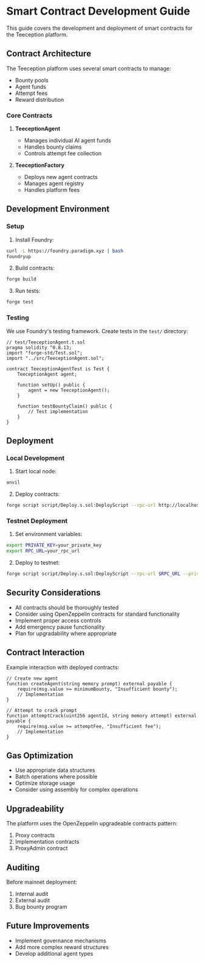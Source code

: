 # Smart Contract Development Guide

This guide covers the development and deployment of smart contracts for the Teeception platform.

## Contract Architecture

The Teeception platform uses several smart contracts to manage:
- Bounty pools
- Agent funds
- Attempt fees
- Reward distribution

### Core Contracts

1. **TeeceptionAgent**
   - Manages individual AI agent funds
   - Handles bounty claims
   - Controls attempt fee collection

2. **TeeceptionFactory**
   - Deploys new agent contracts
   - Manages agent registry
   - Handles platform fees

## Development Environment

### Setup

1. Install Foundry:

```bash
curl -L https://foundry.paradigm.xyz | bash
foundryup
```

2. Build contracts:

```bash
forge build
```

3. Run tests:

```bash
forge test
```

### Testing

We use Foundry's testing framework. Create tests in the `test/` directory:

```solidity
// test/TeeceptionAgent.t.sol
pragma solidity ^0.8.13;
import "forge-std/Test.sol";
import "../src/TeeceptionAgent.sol";

contract TeeceptionAgentTest is Test {
    TeeceptionAgent agent;

    function setUp() public {
        agent = new TeeceptionAgent();
    }

    function testBountyClaim() public {
        // Test implementation
    }
}
```

## Deployment

### Local Development

1. Start local node:

```bash
anvil
```

2. Deploy contracts:

```bash
forge script script/Deploy.s.sol:DeployScript --rpc-url http://localhost:8545 --broadcast
```

### Testnet Deployment

1. Set environment variables:

```bash
export PRIVATE_KEY=your_private_key
export RPC_URL=your_rpc_url
```

2. Deploy to testnet:

```bash
forge script script/Deploy.s.sol:DeployScript --rpc-url $RPC_URL --private-key $PRIVATE_KEY --broadcast
```

## Security Considerations

- All contracts should be thoroughly tested
- Consider using OpenZeppelin contracts for standard functionality
- Implement proper access controls
- Add emergency pause functionality
- Plan for upgradability where appropriate

## Contract Interaction

Example interaction with deployed contracts:

```solidity
// Create new agent
function createAgent(string memory prompt) external payable {
    require(msg.value >= minimumBounty, "Insufficient bounty");
    // Implementation
}

// Attempt to crack prompt
function attemptCrack(uint256 agentId, string memory attempt) external payable {
    require(msg.value >= attemptFee, "Insufficient fee");
    // Implementation
}
```

## Gas Optimization

- Use appropriate data structures
- Batch operations where possible
- Optimize storage usage
- Consider using assembly for complex operations

## Upgradeability

The platform uses the OpenZeppelin upgradeable contracts pattern:

1. Proxy contracts
2. Implementation contracts
3. ProxyAdmin contract

## Auditing

Before mainnet deployment:
1. Internal audit
2. External audit
3. Bug bounty program

## Future Improvements

- Implement governance mechanisms
- Add more complex reward structures
- Develop additional agent types 